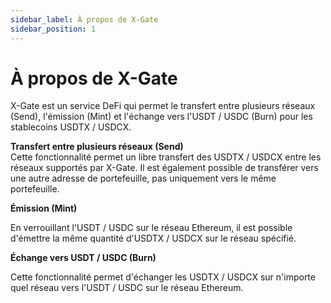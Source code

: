 ```yaml
---
sidebar_label: À propos de X-Gate
sidebar_position: 1
---
```


# À propos de X-Gate

X-Gate est un service DeFi qui permet le transfert entre plusieurs réseaux (Send), l'émission (Mint) et l'échange vers l'USDT / USDC (Burn) pour les stablecoins USDTX / USDCX.

**Transfert entre plusieurs réseaux (Send)**  
Cette fonctionnalité permet un libre transfert des USDTX / USDCX entre les réseaux supportés par X-Gate. Il est également possible de transférer vers une autre adresse de portefeuille, pas uniquement vers le même portefeuille.

**Émission (Mint)**

En verrouillant l'USDT / USDC sur le réseau Ethereum, il est possible d'émettre la même quantité d'USDTX / USDCX sur le réseau spécifié.

**Échange vers USDT / USDC (Burn)**

Cette fonctionnalité permet d'échanger les USDTX / USDCX sur n'importe quel réseau vers l'USDT / USDC sur le réseau Ethereum.